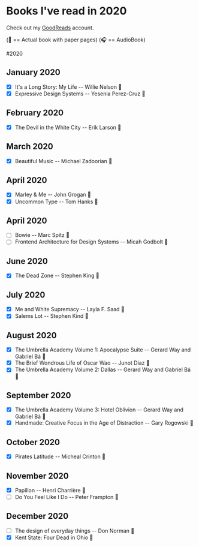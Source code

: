 # Books I've read in 2020

Check out my [GoodReads](https://www.goodreads.com/user/show/33690483-nick) account.

(:blue_book: == Actual book with paper pages)
(:headphones: == AudioBook)

#2020

## January 2020
- [x] It's a Long Story: My Life -- Willie Nelson :blue_book:
- [x] Expressive Design Systems -- Yesenia Perez-Cruz :blue_book:

## February 2020
- [x] The Devil in the White City -- Erik Larson :blue_book:

## March 2020
- [x] Beautiful Music --  Michael Zadoorian :blue_book:

## April 2020
- [x] Marley & Me --  John Grogan :blue_book:
- [x] Uncommon Type -- Tom Hanks :blue_book:

## April 2020
- [ ] Bowie -- Marc Spitz :blue_book:
- [ ] Frontend Architecture for Design Systems -- Micah Godbolt :blue_book:

## June 2020
- [x] The Dead Zone -- Stephen King :blue_book:

## July 2020
- [x] Me and White Supremacy -- Layla F. Saad :blue_book:
- [x] Salems Lot -- Stephen Kind :blue_book:

## August 2020
- [x] The Umbrella Academy Volume 1: Apocalypse Suite -- Gerard Way and Gabriel Bá :blue_book:
- [x] The Brief Wondrous Life of Oscar Wao -- Junot Diaz :blue_book:
- [x] The Umbrella Academy Volume 2: Dallas -- Gerard Way and Gabriel Bá :blue_book:

## September 2020
- [x] The Umbrella Academy Volume 3: Hotel Oblivion -- Gerard Way and Gabriel Bá :blue_book:
- [x] Handmade: Creative Focus in the Age of Distraction -- Gary Rogowski :blue_book:

## October 2020
- [x] Pirates Latitude -- Micheal Crinton :blue_book:

## November 2020
- [x] Papillon -- Henri Charrière :blue_book:
- [ ] Do You Feel Like I Do -- Peter Frampton :blue_book:

## December 2020
- [ ] The design of everyday things -- Don Norman :blue_book:
- [x] Kent State: Four Dead in Ohio :blue_book:
